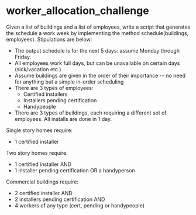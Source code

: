 # worker_allocation_challenge

Given a list of buildings and a list of employees, write a script that generates the schedule a work week by
implementing the method schedule(buildings, employees). Stipulations are below:

- The output schedule is for the next 5 days: assume Monday through Friday.
- All employees work full days, but can be unavailable on certain days (sick/vacation etc.)
- Assume buildings are given in the order of their importance -- no need for anything but a simple
in-order scheduling
- There are 3 types of employees:
  - Certified installers
  - Installers pending certification
  - Handypeople
- There are 3 types of buildings, each requiring a different set of employees. All installs are done in 1 day.

Single story homes require:
- 1 certified installer

Two story homes require:
- 1 certified installer AND
- 1 installer pending certification OR a handyperson

Commercial buildings require:
- 2 certified installer AND
- 2 installers pending certification AND
- 4 workers of any type (cert, pending or handypeople)
